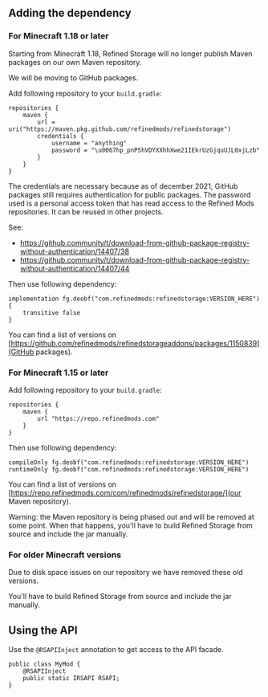 ## Adding the dependency

### For Minecraft 1.18 or later

Starting from Minecraft 1.18, Refined Storage will no longer publish Maven packages on our own Maven repository.

We will be moving to GitHub packages.

Add following repository to your `build.gradle`:
```
repositories {
    maven {
        url = uri("https://maven.pkg.github.com/refinedmods/refinedstorage")
        credentials {
            username = "anything"
            password = "\u0067hp_pnP5hVDYXXhhXwe21IEkrUzGjquUJL0xjLzb"
        }
    }
}
```

The credentials are necessary because as of december 2021, GitHub packages still requires authentication for public packages.
The password used is a personal access token that has read access to the Refined Mods repositories.
It can be reused in other projects.

See:

- https://github.community/t/download-from-github-package-registry-without-authentication/14407/38
- https://github.community/t/download-from-github-package-registry-without-authentication/14407/44

Then use following dependency:

``` 
implementation fg.deobf("com.refinedmods:refinedstorage:VERSION_HERE") {
    transitive false
}
```

You can find a list of versions on [https://github.com/refinedmods/refinedstorageaddons/packages/1150839](GitHub packages).

### For Minecraft 1.15 or later

Add following repository to your `build.gradle`:

```
repositories {
    maven {
        url "https://repo.refinedmods.com"
    }
}
```

Then use following dependency:

```
compileOnly fg.deobf("com.refinedmods:refinedstorage:VERSION_HERE")
runtimeOnly fg.deobf("com.refinedmods:refinedstorage:VERSION_HERE")
```

You can find a list of versions on [https://repo.refinedmods.com/com/refinedmods/refinedstorage/](our Maven repository).

Warning: the Maven repository is being phased out and will be removed at some point.
When that happens, you'll have to build Refined Storage from source and include the jar manually.

### For older Minecraft versions

Due to disk space issues on our repository we have removed these old versions.

You'll have to build Refined Storage from source and include the jar manually.

## Using the API

Use the `@RSAPIInject` annotation to get access to the API facade.

```
public class MyMod {
    @RSAPIInject
    public static IRSAPI RSAPI;
}
```